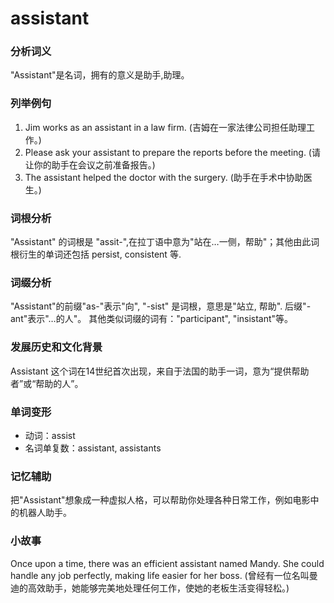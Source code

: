 # assistant

### 分析词义

  

"Assistant"是名词，拥有的意义是助手,助理。

  

### 列举例句

  

1.  Jim works as an assistant in a law firm. (吉姆在一家法律公司担任助理工作。)
2.  Please ask your assistant to prepare the reports before the meeting. (请让你的助手在会议之前准备报告。)
3.  The assistant helped the doctor with the surgery. (助手在手术中协助医生。)

  

### 词根分析

  

"Assistant" 的词根是 "assit-",在拉丁语中意为"站在…一侧，帮助"；其他由此词根衍生的单词还包括 persist, consistent 等.

  

### 词缀分析

  

"Assistant"的前缀"as-"表示"向", "-sist" 是词根，意思是"站立, 帮助". 后缀"-ant"表示"…的人"。 其他类似词缀的词有："participant", "insistant"等。

  

### 发展历史和文化背景

  

Assistant 这个词在14世纪首次出现，来自于法国的助手一词，意为“提供帮助者”或“帮助的人”。

  

### 单词变形

  

*   动词：assist
*   名词单复数：assistant, assistants

  

### 记忆辅助

  

把"Assistant"想象成一种虚拟人格，可以帮助你处理各种日常工作，例如电影中的机器人助手。

  

### 小故事

  

Once upon a time, there was an efficient assistant named Mandy. She could handle any job perfectly, making life easier for her boss. (曾经有一位名叫曼迪的高效助手，她能够完美地处理任何工作，使她的老板生活变得轻松。)
